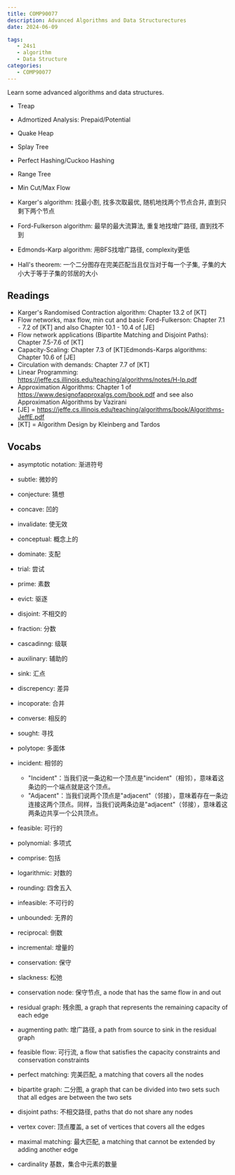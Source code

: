```yaml
---
title: COMP90077
description: Advanced Algorithms and Data Structurectures
date: 2024-06-09

tags:
   - 24s1
   - algorithm
   - Data Structure
categories:
   - COMP90077
---
```




Learn some advanced algorithms and data structures.

- Treap
- Admortized Analysis: Prepaid/Potential
- Quake Heap
- Splay Tree
- Perfect Hashing/Cuckoo Hashing
- Range Tree

- Min Cut/Max Flow
- Karger's algorithm: 找最小割, 找多次取最优, 随机地找两个节点合并, 直到只剩下两个节点
- Ford-Fulkerson algorithm: 最早的最大流算法, 重复地找增广路径, 直到找不到
- Edmonds-Karp algorithm: 用BFS找增广路径, complexity更低
- Hall's theorem: 一个二分图存在完美匹配当且仅当对于每一个子集, 子集的大小大于等于子集的邻居的大小


## Readings

- Karger's Randomised Contraction algorithm: Chapter 13.2 of [KT]
- Flow networks, max flow, min cut and basic Ford-Fulkerson: Chapter 7.1 - 7.2 of [KT] and also Chapter 10.1 - 10.4 of [JE]
- Flow network applications (Bipartite Matching and Disjoint Paths): Chapter 7.5-7.6 of [KT]
- Capacity-Scaling: Chapter 7.3 of [KT]Edmonds-Karps algorithms: Chapter 10.6 of [JE]
- Circulation with demands: Chapter 7.7 of [KT]
- Linear Programming: https://jeffe.cs.illinois.edu/teaching/algorithms/notes/H-lp.pdf
- Approximation Algorithms: Chapter 1 of https://www.designofapproxalgs.com/book.pdf and see also Approximation Algorithms by Vazirani
- [JE] = https://jeffe.cs.illinois.edu/teaching/algorithms/book/Algorithms-JeffE.pdf
- [KT] = Algorithm Design by Kleinberg and Tardos
 


## Vocabs

- asymptotic notation: 渐进符号
- subtle: 微妙的
- conjecture: 猜想
- concave: 凹的
- invalidate: 使无效
- conceptual: 概念上的
- dominate: 支配
- trial: 尝试
- prime: 素数
- evict: 驱逐
- disjoint: 不相交的
- fraction: 分数
- cascadinng: 级联
- auxilinary: 辅助的
- sink: 汇点
- discrepency: 差异
- incoporate: 合并
- converse: 相反的
- sought: 寻找
- polytope: 多面体
- incident: 相邻的
  - "Incident"：当我们说一条边和一个顶点是"incident"（相邻），意味着这条边的一个端点就是这个顶点。
  - "Adjacent"：当我们说两个顶点是"adjacent"（邻接），意味着存在一条边连接这两个顶点。同样，当我们说两条边是"adjacent"（邻接），意味着这两条边共享一个公共顶点。
- feasible: 可行的   
- polynomial: 多项式
- comprise: 包括
- logarithmic: 对数的
- rounding: 四舍五入
- infeasible: 不可行的
- unbounded: 无界的
- reciprocal: 倒数
- incremental: 增量的
- conservation: 保守
- slackness: 松弛

- conservation node: 保守节点, a node that has the same flow in and out
- residual graph: 残余图, a graph that represents the remaining capacity of each edge
- augmenting path: 增广路径, a path from source to sink in the residual graph
- feasible flow: 可行流, a flow that satisfies the capacity constraints and conservation constraints

- perfect matching: 完美匹配, a matching that covers all the nodes
- bipartite graph: 二分图, a graph that can be divided into two sets such that all edges are between the two sets

- disjoint paths: 不相交路径, paths that do not share any nodes

- vertex cover: 顶点覆盖, a set of vertices that covers all the edges
- maximal matching: 最大匹配, a matching that cannot be extended by adding another edge

- cardinality 基数，集合中元素的数量